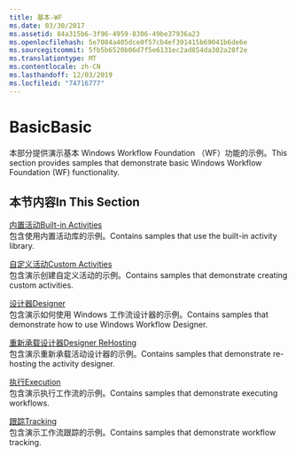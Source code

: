 ```yaml
---
title: 基本-WF
ms.date: 03/30/2017
ms.assetid: 84a315b6-3f96-4959-8306-49be37936a23
ms.openlocfilehash: 5e7084a405dce0f57cb4ef391415b69041b6de6e
ms.sourcegitcommit: 5fb5b6520b06d7f5e6131ec2ad854da302a28f2e
ms.translationtype: MT
ms.contentlocale: zh-CN
ms.lasthandoff: 12/03/2019
ms.locfileid: "74716777"
---
```

# <a name="basic"></a><span data-ttu-id="710bf-102">Basic</span><span class="sxs-lookup"><span data-stu-id="710bf-102">Basic</span></span>
<span data-ttu-id="710bf-103">本部分提供演示基本 Windows Workflow Foundation （WF）功能的示例。</span><span class="sxs-lookup"><span data-stu-id="710bf-103">This section provides samples that demonstrate basic Windows Workflow Foundation (WF) functionality.</span></span>  
  
## <a name="in-this-section"></a><span data-ttu-id="710bf-104">本节内容</span><span class="sxs-lookup"><span data-stu-id="710bf-104">In This Section</span></span>  
 [<span data-ttu-id="710bf-105">内置活动</span><span class="sxs-lookup"><span data-stu-id="710bf-105">Built-in Activities</span></span>](built-in-activities.md)  
 <span data-ttu-id="710bf-106">包含使用内置活动库的示例。</span><span class="sxs-lookup"><span data-stu-id="710bf-106">Contains samples that use the built-in activity library.</span></span>  
  
 [<span data-ttu-id="710bf-107">自定义活动</span><span class="sxs-lookup"><span data-stu-id="710bf-107">Custom Activities</span></span>](custom-activities.md)  
 <span data-ttu-id="710bf-108">包含演示创建自定义活动的示例。</span><span class="sxs-lookup"><span data-stu-id="710bf-108">Contains samples that demonstrate creating custom activities.</span></span>  
  
 [<span data-ttu-id="710bf-109">设计器</span><span class="sxs-lookup"><span data-stu-id="710bf-109">Designer</span></span>](designer.md)  
 <span data-ttu-id="710bf-110">包含演示如何使用 Windows 工作流设计器的示例。</span><span class="sxs-lookup"><span data-stu-id="710bf-110">Contains samples that demonstrate how to use Windows Workflow Designer.</span></span>  
  
 [<span data-ttu-id="710bf-111">重新承载设计器</span><span class="sxs-lookup"><span data-stu-id="710bf-111">Designer ReHosting</span></span>](designer-rehosting.md)  
 <span data-ttu-id="710bf-112">包含演示重新承载活动设计器的示例。</span><span class="sxs-lookup"><span data-stu-id="710bf-112">Contains samples that demonstrate re-hosting the activity designer.</span></span>  
  
 [<span data-ttu-id="710bf-113">执行</span><span class="sxs-lookup"><span data-stu-id="710bf-113">Execution</span></span>](execution.md)  
 <span data-ttu-id="710bf-114">包含演示执行工作流的示例。</span><span class="sxs-lookup"><span data-stu-id="710bf-114">Contains samples that demonstrate executing workflows.</span></span>
  
 [<span data-ttu-id="710bf-115">跟踪</span><span class="sxs-lookup"><span data-stu-id="710bf-115">Tracking</span></span>](tracking.md)  
 <span data-ttu-id="710bf-116">包含演示工作流跟踪的示例。</span><span class="sxs-lookup"><span data-stu-id="710bf-116">Contains samples that demonstrate workflow tracking.</span></span>
